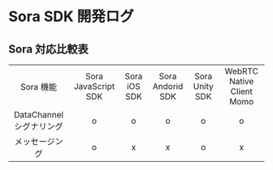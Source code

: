 # Sora SDK 開発ログ



## Sora 対応比較表

|                          |                     |              |                  |                |                           |
| :----------------------: | :-----------------: | :----------: | :--------------: | :------------: | :-----------------------: |
| Sora 機能                | Sora JavaScript SDK | Sora iOS SDK | Sora Andorid SDK | Sora Unity SDK | WebRTC Native Client Momo |
| DataChannel シグナリング | o                   | o            | o                | o              | o                         |
| メッセージング           | o                   | x            | x                | o              | x                         |
